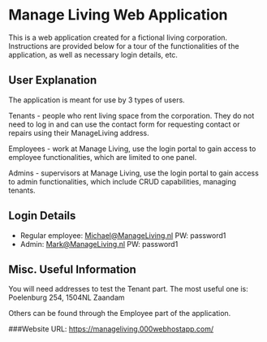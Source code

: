# Manage Living Web Application
This is a web application created for a fictional living corporation.
Instructions are provided below for a tour of the functionalities of the application, as well as necessary login details, etc.

## User Explanation
The application is meant for use by 3 types of users.

Tenants - people who rent living space from the corporation. They do not need to log in and can use the contact form for requesting contact or repairs using their ManageLiving address.


Employees - work at Manage Living, use the login portal to gain access to employee functionalities, which are limited to one panel.

Admins - supervisors at Manage Living, use the login portal to gain access to admin functionalities, which include CRUD capabilities, managing tenants.


## Login Details
- Regular employee:   Michael@ManageLiving.nl     PW: password1
- Admin:              Mark@ManageLiving.nl        PW: password1

## Misc. Useful Information
You will need addresses to test the Tenant part. The most useful one is: 
Poelenburg 254, 1504NL Zaandam

Others can be found through the Employee part of the application.

###Website URL:
https://manageliving.000webhostapp.com/
